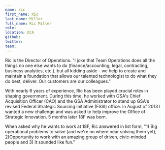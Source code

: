 ```yaml
---
name: ric
first_name: Ric
last_name: Miller
full_name: Ric Miller
role: 
location: DCA
github:
twitter:
team:
---
```


Ric is the Director of Operations. "I joke that Team Operations does all the things no one else wants to do (finance/accounting, legal, contracting, business analytics, etc.), but all kidding aside - we help to create and maintain a foundation that allows our talented technologist to do what they do best, deliver. Our customers are our colleagues."  

With nearly 6 years of experience, Ric has been played crucial roles in shaping government. During this time, he worked with GSA's Chief Acquisition Officer (CAO) and the GSA Administrator to stand up GSA's revised Federal Strategic Sourcing Initiative (FSSI) office. In August of 2013 I wanted a new challenge and was asked to help improve the Office of Strategic Innovation. 5 months later 18F was born. 

When asked why he wants to work at 18F, Ric answered in list form, "1) Big operational problems to solve (and we're no where near solving them yet), 2)Opportunity to work with an amazing group of driven, civic-minded people and 3) It sounded like fun."  

 
